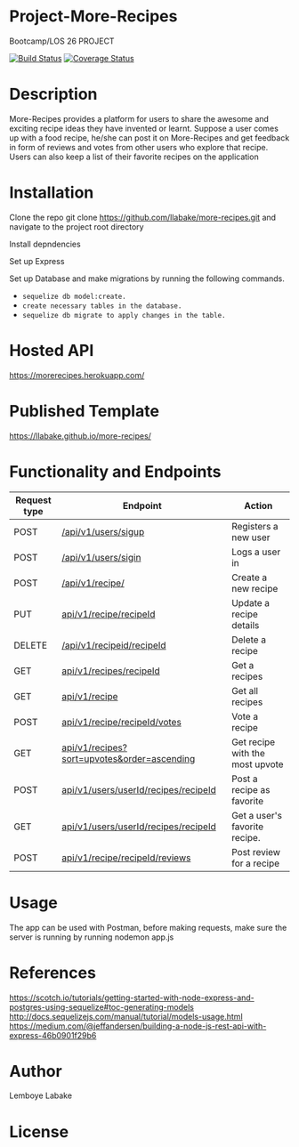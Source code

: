 <content>
<snippet>

# Project-More-Recipes

Bootcamp/LOS 26 PROJECT

[![Build Status](https://travis-ci.org/llabake/more-recipes.svg?branch=develop)](https://travis-ci.org/llabake/more-recipes) [![Coverage Status](https://coveralls.io/repos/github/llabake/more-recipes/badge.svg?branch=develop)](https://coveralls.io/github/llabake/more-recipes?branch=develop)

# Description

More-Recipes provides a platform for users to share the awesome and exciting  recipe ideas they have invented or learnt.  Suppose a user comes up with a food recipe,  he/she can post it on More-Recipes and  get feedback in form of reviews and votes from other users who explore that recipe. Users can also keep a list of their favorite recipes on the application

# Installation

Clone the repo git clone https://github.com/llabake/more-recipes.git and navigate to the project root directory

Install depndencies

Set up Express

Set up Database and make migrations by running the following commands.<br> 
- `sequelize db model:create.`
- `create necessary tables in the database.`
- `sequelize db migrate to apply changes in the table.`

# Hosted API

https://morerecipes.herokuapp.com/

# Published Template

https://llabake.github.io/more-recipes/

# Functionality and Endpoints

Request type | Endpoint | Action
------------ | -------- | ------
POST | [/api/v1/users/sigup](#create-user) | Registers a new user
POST | [/api/v1/users/sigin](#login) | Logs a user in
POST | [/api/v1/recipe/](#create-recipe) | Create a new recipe
PUT | [api/v1/recipe/recipeId](#update-a-recipe) | Update a recipe details
DELETE | [/api/v1/recipeid/recipeId](#delete-a-recipe) | Delete a recipe
GET | [api/v1/recipes/recipeId](#get-a-recipes) | Get a recipes
GET | [api/v1/recipe](#get-all-recipes) | Get all recipes
POST | [api/v1/recipe/recipeId/votes](#vote-a-recipe) | Vote a recipe
GET | [api/v1/recipes?sort=upvotes&order=ascending](#get-recipe-most-upvote) | Get recipe with the most upvote
POST | [api/v1/users/userId/recipes/recipeId](#favorite-recipe) | Post a recipe as favorite
GET | [api/v1/users/userId/recipes/recipeId](#get-favorite-recipes) | Get a user's favorite recipe.
POST | [api/v1/recipe/recipeId/reviews](#post-reviews) | Post review for a recipe
 

# Usage

The app can be used with Postman, before making requests, make sure the server is running by running nodemon app.js

# References

https://scotch.io/tutorials/getting-started-with-node-express-and-postgres-using-sequelize#toc-generating-models <br/>
http://docs.sequelizejs.com/manual/tutorial/models-usage.html </br>
https://medium.com/@jeffandersen/building-a-node-js-rest-api-with-express-46b0901f29b6</br>

# Author
Lemboye Labake

# License

</content>
</snippet>